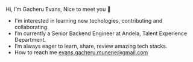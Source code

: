 Hi, I’m Gacheru Evans, Nice to meet you 👋
- I'm interested in learning new techologies, contributing and collaborating.
- I’m currently a Senior Backend Engineer at Andela, Talent Experience Department.
- I’m always eager to learn, share, review amazing tech stacks.
- How to reach me evans.gacheru.munene@gmail.com

<!---
gacheruevans/gacheruevans is a ✨ special ✨ repository because its `README.md` (this file) appears on your GitHub profile.
You can click the Preview link to take a look at your changes.
--->
